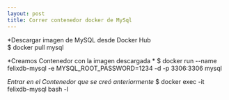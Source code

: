 ```yaml
---
layout: post
title: Correr contenedor docker de MySql
---
```



*Descargar imagen de MySQL desde Docker Hub   
   $ docker pull mysql
   
*Creamos Contenedor con la imagen descargada * 
   $ docker run --name felixdb-mysql -e MYSQL_ROOT_PASSWORD=1234 -d -p 3306:3306 mysql
   
*Entrar en el Contenedor que se creó anteriormente* 
   $ docker exec -it felixdb-mysql bash -l
